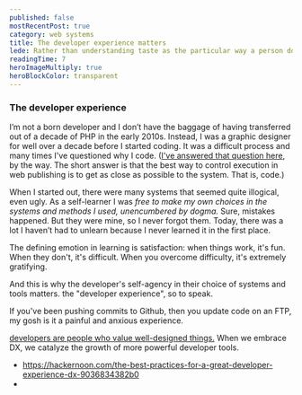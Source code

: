 ```yaml
---
published: false
mostRecentPost: true
category: web systems
title: The developer experience matters
lede: Rather than understanding taste as the particular way a person does a thing, I will argue that it is a measurement of how well a person is able to see and act within a problem space. When business hinges on the user experience and how products make people feel, success or failure is often a matter of taste.
readingTime: 7
heroImageMultiply: true
heroBlockColor: transparent
---
```


<!-- ### Incentives: Opensource & the developer experience -->

### The developer experience

I’m not a born developer and I don’t have the baggage of having transferred out of a decade of PHP in the early 2010s. Instead, I was a graphic designer for well over a decade before I started coding. It was a difficult process and many times I've questioned why I code. ([I've answered that question here](https://callumflack.design/blog/designers-should-code), by the way. The short answer is that the best way to control execution in web publishing is to get as close as possible to the system. That is, code.)

<!-- who wasn't employed as a developer,  -->

When I started out, there were many systems that seemed quite illogical, even ugly. As a self-learner I was _free to make my own choices in the systems and methods I used, unencumbered by dogma._ Sure, mistakes happened. But they were mine, so I never forgot them. Today, there was a lot I haven’t had to unlearn because I never learned it in the first place.

The defining emotion in learning is satisfaction: when things work, it's fun. When they don't, it's difficult. When you overcome difficulty, it's extremely gratifying.

And this is why the developer's self-agency in their choice of systems and tools matters. the "developer experience", so to speak.

If you've been pushing commits to Github, then you update code on an FTP, my gosh is it a painful and anxious experience.

[developers are people who value well-designed things.](https://hackernoon.com/developer-experience-dx-devs-are-people-too-6590d6577afe) When we embrace DX, we catalyze the growth of more powerful developer tools.

<!-- https://www.evernote.com/shard/s44/nl/4795781/bba74bcc-baa6-4818-9bda-838ebc4a99fb/ -->

- https://hackernoon.com/the-best-practices-for-a-great-developer-experience-dx-9036834382b0
-
